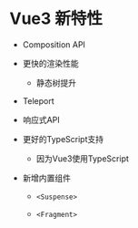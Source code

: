 # Vue3 新特性



* Composition API

* 更快的渲染性能

  * 静态树提升

* Teleport

* 响应式API

* 更好的TypeScript支持

  * 因为Vue3使用TypeScript

* 新增内置组件

  * `<Suspense>`

  * `<Fragment>`
